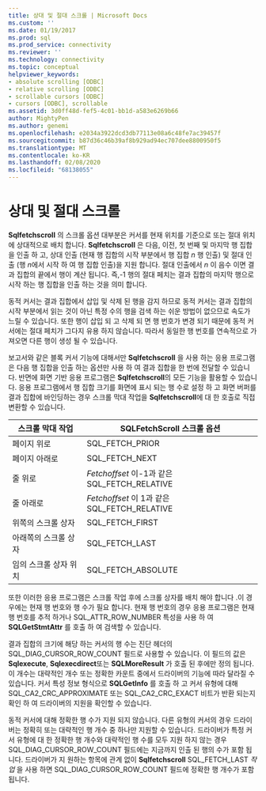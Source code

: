 ```yaml
---
title: 상대 및 절대 스크롤 | Microsoft Docs
ms.custom: ''
ms.date: 01/19/2017
ms.prod: sql
ms.prod_service: connectivity
ms.reviewer: ''
ms.technology: connectivity
ms.topic: conceptual
helpviewer_keywords:
- absolute scrolling [ODBC]
- relative scrolling [ODBC]
- scrollable cursors [ODBC]
- cursors [ODBC], scrollable
ms.assetid: 3d0ff48d-fef5-4c01-bb1d-a583e6269b66
author: MightyPen
ms.author: genemi
ms.openlocfilehash: e2034a3922dcd3db77113e08a6c48fe7ac39457f
ms.sourcegitcommit: b87d36c46b39af8b929ad94ec707dee8800950f5
ms.translationtype: MT
ms.contentlocale: ko-KR
ms.lasthandoff: 02/08/2020
ms.locfileid: "68138055"
---
```

# <a name="relative-and-absolute-scrolling"></a>상대 및 절대 스크롤
**Sqlfetchscroll** 의 스크롤 옵션 대부분은 커서를 현재 위치를 기준으로 또는 절대 위치에 상대적으로 배치 합니다. **Sqlfetchscroll** 은 다음, 이전, 첫 번째 및 마지막 행 집합을 인출 하 고, 상대 인출 (현재 행 집합의 시작 부분에서 행 집합 *n* 행 인출) 및 절대 인출 (행 *n*에서 시작 하 여 행 집합 인출)을 지원 합니다. 절대 인출에서 *n* 이 음수 이면 결과 집합의 끝에서 행이 계산 됩니다. 즉,-1 행의 절대 페치는 결과 집합의 마지막 행으로 시작 하는 행 집합을 인출 하는 것을 의미 합니다.  
  
 동적 커서는 결과 집합에서 삽입 및 삭제 된 행을 감지 하므로 동적 커서는 결과 집합의 시작 부분에서 읽는 것이 아닌 특정 수의 행을 검색 하는 쉬운 방법이 없으므로 속도가 느릴 수 있습니다. 또한 행이 삽입 되 고 삭제 되 면 행 번호가 변경 되기 때문에 동적 커서에는 절대 페치가 그다지 유용 하지 않습니다. 따라서 동일한 행 번호를 연속적으로 가져오면 다른 행이 생성 될 수 있습니다.  
  
 보고서와 같은 블록 커서 기능에 대해서만 **Sqlfetchscroll** 을 사용 하는 응용 프로그램은 다음 행 집합을 인출 하는 옵션만 사용 하 여 결과 집합을 한 번에 전달할 수 있습니다. 반면에 화면 기반 응용 프로그램은 **Sqlfetchscroll**의 모든 기능을 활용할 수 있습니다. 응용 프로그램에서 행 집합 크기를 화면에 표시 되는 행 수로 설정 하 고 화면 버퍼를 결과 집합에 바인딩하는 경우 스크롤 막대 작업을 **Sqlfetchscroll**에 대 한 호출로 직접 변환할 수 있습니다.  
  
|스크롤 막대 작업|SQLFetchScroll 스크롤 옵션|  
|--------------------------|-------------------------------------|  
|페이지 위로|SQL_FETCH_PRIOR|  
|페이지 아래로|SQL_FETCH_NEXT|  
|줄 위로|*Fetchoffset* 이-1과 같은 SQL_FETCH_RELATIVE|  
|줄 아래로|*Fetchoffset* 이 1과 같은 SQL_FETCH_RELATIVE|  
|위쪽의 스크롤 상자|SQL_FETCH_FIRST|  
|아래쪽의 스크롤 상자|SQL_FETCH_LAST|  
|임의 스크롤 상자 위치|SQL_FETCH_ABSOLUTE|  
  
 또한 이러한 응용 프로그램은 스크롤 작업 후에 스크롤 상자를 배치 해야 합니다 .이 경우에는 현재 행 번호와 행 수가 필요 합니다. 현재 행 번호의 경우 응용 프로그램은 현재 행 번호를 추적 하거나 SQL_ATTR_ROW_NUMBER 특성을 사용 하 여 **SQLGetStmtAttr** 를 호출 하 여 검색할 수 있습니다.  
  
 결과 집합의 크기에 해당 하는 커서의 행 수는 진단 헤더의 SQL_DIAG_CURSOR_ROW_COUNT 필드로 사용할 수 있습니다. 이 필드의 값은 **Sqlexecute**, **Sqlexecdirect**또는 **SQLMoreResult** 가 호출 된 후에만 정의 됩니다. 이 개수는 대략적인 개수 또는 정확한 카운트 중에서 드라이버의 기능에 따라 달라질 수 있습니다. 커서 특성 정보 형식으로 **SQLGetInfo** 를 호출 하 고 커서 유형에 대해 SQL_CA2_CRC_APPROXIMATE 또는 SQL_CA2_CRC_EXACT 비트가 반환 되는지 확인 하 여 드라이버의 지원을 확인할 수 있습니다.  
  
 동적 커서에 대해 정확한 행 수가 지원 되지 않습니다. 다른 유형의 커서의 경우 드라이버는 정확히 또는 대략적인 행 개수 중 하나만 지원할 수 있습니다. 드라이버가 특정 커서 유형에 대 한 정확한 행 개수와 대략적인 행 수를 모두 지원 하지 않는 경우 SQL_DIAG_CURSOR_ROW_COUNT 필드에는 지금까지 인출 된 행의 수가 포함 됩니다. 드라이버가 지 원하는 항목에 관계 없이 **Sqlfetchscroll** SQL_FETCH_LAST *작업* 을 사용 하면 SQL_DIAG_CURSOR_ROW_COUNT 필드에 정확한 행 개수가 포함 됩니다.
